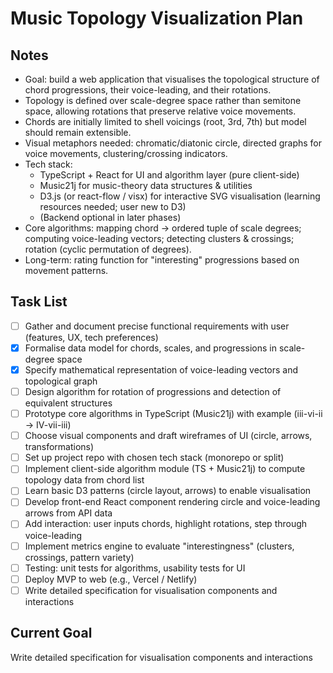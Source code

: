 # Music Topology Visualization Plan

## Notes
- Goal: build a web application that visualises the topological structure of chord progressions, their voice-leading, and their rotations.
- Topology is defined over scale-degree space rather than semitone space, allowing rotations that preserve relative voice movements.
- Chords are initially limited to shell voicings (root, 3rd, 7th) but model should remain extensible.
- Visual metaphors needed: chromatic/diatonic circle, directed graphs for voice movements, clustering/crossing indicators.
- Tech stack:
  - TypeScript + React for UI and algorithm layer (pure client-side)
  - Music21j for music-theory data structures & utilities
  - D3.js (or react-flow / visx) for interactive SVG visualisation (learning resources needed; user new to D3)
  - (Backend optional in later phases)
- Core algorithms: mapping chord → ordered tuple of scale degrees; computing voice-leading vectors; detecting clusters & crossings; rotation (cyclic permutation of degrees).
- Long-term: rating function for "interesting" progressions based on movement patterns.

## Task List
- [ ] Gather and document precise functional requirements with user (features, UX, tech preferences)
- [x] Formalise data model for chords, scales, and progressions in scale-degree space
- [x] Specify mathematical representation of voice-leading vectors and topological graph
- [ ] Design algorithm for rotation of progressions and detection of equivalent structures
- [ ] Prototype core algorithms in TypeScript (Music21j) with example (iii-vi-ii → IV-vii-iii)
- [ ] Choose visual components and draft wireframes of UI (circle, arrows, transformations)
- [ ] Set up project repo with chosen tech stack (monorepo or split)
- [ ] Implement client-side algorithm module (TS + Music21j) to compute topology data from chord list
- [ ] Learn basic D3 patterns (circle layout, arrows) to enable visualisation
- [ ] Develop front-end React component rendering circle and voice-leading arrows from API data
- [ ] Add interaction: user inputs chords, highlight rotations, step through voice-leading
- [ ] Implement metrics engine to evaluate "interestingness" (clusters, crossings, pattern variety)
- [ ] Testing: unit tests for algorithms, usability tests for UI
- [ ] Deploy MVP to web (e.g., Vercel / Netlify)
- [ ] Write detailed specification for visualisation components and interactions

## Current Goal
Write detailed specification for visualisation components and interactions
